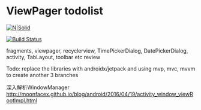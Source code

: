 # ViewPager todolist

[![N|Solid](https://cldup.com/dTxpPi9lDf.thumb.png)](https://nodesource.com/products/nsolid)

[![Build Status](https://travis-ci.org/joemccann/dillinger.svg?branch=master)](https://travis-ci.org/joemccann/dillinger)

fragments, viewpager, recyclerview, TimePickerDialog, DatePickerDialog, activity, TabLayout, toolbar etc review


Todo:
replace the libraries with androidx/jetpack and using mvp, mvc, mvvm to create another 3 branches


深入解析WindowManager http://moonfacex.github.io/blog/android/2016/04/19/activity_window_viewRootImpl.html
